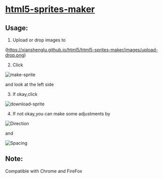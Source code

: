 # [html5-sprites-maker](https://xianshenglu.github.io/html5/html5-sprites-maker/index.html)

## Usage:

1.  Upload or drop images to

(https://xianshenglu.github.io/html5/html5-sprites-maker/images/upload-drop.png)

2.  Click

![make-sprite](https://xianshenglu.github.io/html5/html5-sprites-maker/images/make-sprite.png)

and look at the left side

3.  If okay,click

![download-sprite](https://xianshenglu.github.io/html5/html5-sprites-maker/images/download-sprite.png)

4.  If not okay,you can make some adjustments by

![Direction](https://xianshenglu.github.io/html5/html5-sprites-maker/images/direction.png)

and

![Spacing](https://xianshenglu.github.io/html5/html5-sprites-maker/images/spacing.png)

## Note:

Compatible with Chrome and FireFox
